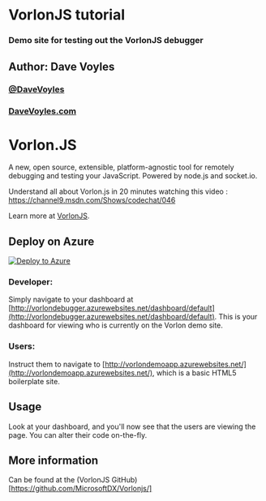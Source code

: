 # VorlonJS tutorial
### Demo site for testing out the VorlonJS debugger

## Author: Dave Voyles
### [@DaveVoyles](http://www.twitter.com/DaveVoyles)
### [DaveVoyles.com](http://www.DaveVoyles.com)

# Vorlon.JS

A new, open source, extensible, platform-agnostic tool for remotely debugging and testing your JavaScript. Powered by node.js and socket.io.

Understand all about Vorlon.js in 20 minutes watching this video : https://channel9.msdn.com/Shows/codechat/046

Learn more at [VorlonJS](http://vorlonjs.com).

## Deploy on Azure  
 [![Deploy to Azure](http://azuredeploy.net/deploybutton.png)](https://azuredeploy.net/)  


### Developer:
Simply navigate to your dashboard at [http://vorlondebugger.azurewebsites.net/dashboard/default](http://vorlondebugger.azurewebsites.net/dashboard/default). This is your dashboard for viewing who
is currently on the Vorlon demo site.

### Users:
Instruct them to navigate to [http://vorlondemoapp.azurewebsites.net/](http://vorlondemoapp.azurewebsites.net/), which is a basic
HTML5 boilerplate site.


## Usage
Look at your dashboard, and you'll now see that the users are viewing the page. You can alter their code on-the-fly.



## More information
Can be found at the (VorlonJS GitHub)[https://github.com/MicrosoftDX/Vorlonjs/]
